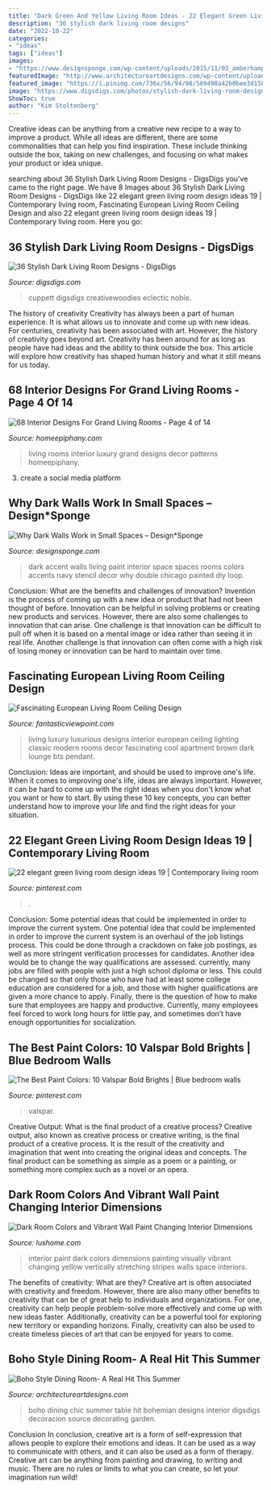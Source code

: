 ```yaml
---
title: "Dark Green And Yellow Living Room Ideas - 22 Elegant Green Living Room Design Ideas 19"
description: "36 stylish dark living room designs"
date: "2022-10-22"
categories:
- "ideas"
tags: ["ideas"]
images:
- "https://www.designsponge.com/wp-content/uploads/2015/11/03_amberhampton.jpg"
featuredImage: "http://www.architectureartdesigns.com/wp-content/uploads/2017/06/6-22.jpg"
featured_image: "https://i.pinimg.com/736x/56/94/98/569498a42b0bee3d158eac25984724a5.jpg"
image: "https://www.digsdigs.com/photos/stylish-dark-living-room-designs-19.jpg"
ShowToc: true
author: "Kim Stoltenberg"
---
```



Creative ideas can be anything from a creative new recipe to a way to improve a product. While all ideas are different, there are some commonalities that can help you find inspiration. These include thinking outside the box, taking on new challenges, and focusing on what makes your product or idea unique.

	

		
searching about 36 Stylish Dark Living Room Designs - DigsDigs you've came to the right page. We have 8 Images about 36 Stylish Dark Living Room Designs - DigsDigs like 22 elegant green living room design ideas 19 | Contemporary living room, Fascinating European Living Room Ceiling Design and also 22 elegant green living room design ideas 19 | Contemporary living room. Here you go:
		
    
## 36 Stylish Dark Living Room Designs - DigsDigs

<img loading=lazy src="https://www.digsdigs.com/photos/stylish-dark-living-room-designs-19.jpg" onerror="this.onerror=null;this.src='https://tse3.mm.bing.net/th?id=OIP.tvknlHcxxRxIJRwdqCDT9wHaLH&amp;pid=15.1';" alt="36 Stylish Dark Living Room Designs - DigsDigs">

_Source: digsdigs.com_

>cuppett digsdigs creativewoodies eclectic noble. 

	

The history of creativity
Creativity has always been a part of human experience. It is what allows us to innovate and come up with new ideas. For centuries, creativity has been associated with art. However, the history of creativity goes beyond art. Creativity has been around for as long as people have had ideas and the ability to think outside the box. This article will explore how creativity has shaped human history and what it still means for us today.

    
## 68 Interior Designs For Grand Living Rooms - Page 4 Of 14

<img loading=lazy src="https://homeepiphany.com/wp-content/uploads/2015/09/68-Interior-Designs-For-Grand-Living-Rooms-19.jpg" onerror="this.onerror=null;this.src='https://tse1.mm.bing.net/th?id=OIP.L9jRcaarYwYy9bn5bJMZQAHaF8&amp;pid=15.1';" alt="68 Interior Designs For Grand Living Rooms - Page 4 of 14">

_Source: homeepiphany.com_

>living rooms interior luxury grand designs decor patterns homeepiphany. 

	

3. create a social media platform

    
## Why Dark Walls Work In Small Spaces – Design*Sponge

<img loading=lazy src="https://www.designsponge.com/wp-content/uploads/2015/11/03_amberhampton.jpg" onerror="this.onerror=null;this.src='https://tse2.mm.bing.net/th?id=OIP.CQ1xjco_PB4fqMWvqx5QZAHaKh&amp;pid=15.1';" alt="Why Dark Walls Work in Small Spaces – Design*Sponge">

_Source: designsponge.com_

>dark accent walls living paint interior space spaces rooms colors accents navy stencil decor why double chicago painted diy loop. 

	

Conclusion: What are the benefits and challenges of innovation?
Invention is the process of coming up with a new idea or product that had not been thought of before. Innovation can be helpful in solving problems or creating new products and services. However, there are also some challenges to innovation that can arise. One challenge is that innovation can be difficult to pull off when it is based on a mental image or idea rather than seeing it in real life. Another challenge is that innovation can often come with a high risk of losing money or innovation can be hard to maintain over time.

    
## Fascinating European Living Room Ceiling Design

<img loading=lazy src="http://www.fantasticviewpoint.com/wp-content/uploads/2015/02/Luxurious-Living-Room-Decorating-Ideas-Classic-Interior-Design-634x385.jpg" onerror="this.onerror=null;this.src='https://tse1.mm.bing.net/th?id=OIP.4nOkT9avaRwfENat8xa8IQHaEf&amp;pid=15.1';" alt="Fascinating European Living Room Ceiling Design">

_Source: fantasticviewpoint.com_

>living luxury luxurious designs interior european ceiling lighting classic modern rooms decor fascinating cool apartment brown dark lounge bts pendant. 

	

Conclusion: Ideas are important, and should be used to improve one's life.
When it comes to improving one's life, ideas are always important. However, it can be hard to come up with the right ideas when you don't know what you want or how to start. By using these 10 key concepts, you can better understand how to improve your life and find the right ideas for your situation.

    
## 22 Elegant Green Living Room Design Ideas 19 | Contemporary Living Room

<img loading=lazy src="https://i.pinimg.com/736x/56/94/98/569498a42b0bee3d158eac25984724a5.jpg" onerror="this.onerror=null;this.src='https://tse4.mm.bing.net/th?id=OIP.rz1fP-Lyjnfz1FKP4-RMngHaJ4&amp;pid=15.1';" alt="22 elegant green living room design ideas 19 | Contemporary living room">

_Source: pinterest.com_

>. 

	

Conclusion: Some potential ideas that could be implemented in order to improve the current system.
One potential idea that could be implemented in order to improve the current system is an overhaul of the job listings process. This could be done through a crackdown on fake job postings, as well as more stringent verification processes for candidates. Another idea would be to change the way qualifications are assessed. currently, many jobs are filled with people with just a high school diploma or less. This could be changed so that only those who have had at least some college education are considered for a job, and those with higher qualifications are given a more chance to apply. Finally, there is the question of how to make sure that employees are happy and productive. Currently, many employees feel forced to work long hours for little pay, and sometimes don’t have enough opportunities for socialization.

    
## The Best Paint Colors: 10 Valspar Bold Brights | Blue Bedroom Walls

<img loading=lazy src="https://i.pinimg.com/736x/32/49/f0/3249f0ca072fe57ef2d8c2e15aa9ee09.jpg" onerror="this.onerror=null;this.src='https://tse1.mm.bing.net/th?id=OIP.vVckE2ENSkjwpjZjXcHeQwHaLJ&amp;pid=15.1';" alt="The Best Paint Colors: 10 Valspar Bold Brights | Blue bedroom walls">

_Source: pinterest.com_

>valspar. 

	

Creative Output: What is the final product of a creative process?
Creative output, also known as creative process or creative writing, is the final product of a creative process. It is the result of the creativity and imagination that went into creating the original ideas and concepts. The final product can be something as simple as a poem or a painting, or something more complex such as a novel or an opera.

    
## Dark Room Colors And Vibrant Wall Paint Changing Interior Dimensions

<img loading=lazy src="https://www.lushome.com/wp-content/uploads/2019/05/wall-painting-ideas-modern-home-interiors-18.jpg" onerror="this.onerror=null;this.src='https://tse3.mm.bing.net/th?id=OIP.0yDHwNPn-IFFCze0MZjTrAHaJ3&amp;pid=15.1';" alt="Dark Room Colors and Vibrant Wall Paint Changing Interior Dimensions">

_Source: lushome.com_

>interior paint dark colors dimensions painting visually vibrant changing yellow vertically stretching stripes walls space interiors. 

	

The benefits of creativity: What are they?
Creative art is often associated with creativity and freedom. However, there are also many other benefits to creativity that can be of great help to individuals and organizations. For one, creativity can help people problem-solve more effectively and come up with new ideas faster. Additionally, creativity can be a powerful tool for exploring new territory or expanding horizons. Finally, creativity can also be used to create timeless pieces of art that can be enjoyed for years to come.

    
## Boho Style Dining Room- A Real Hit This Summer

<img loading=lazy src="http://www.architectureartdesigns.com/wp-content/uploads/2017/06/6-22.jpg" onerror="this.onerror=null;this.src='https://tse3.mm.bing.net/th?id=OIP.UoVp7AeaTs6R1zaUxtXeEQHaI8&amp;pid=15.1';" alt="Boho Style Dining Room- A Real Hit This Summer">

_Source: architectureartdesigns.com_

>boho dining chic summer table hit bohemian designs interior digsdigs decoracion source decorating garden. 

	

Conclusion
In conclusion, creative art is a form of self-expression that allows people to explore their emotions and ideas. It can be used as a way to communicate with others, and it can also be used as a form of therapy. Creative art can be anything from painting and drawing, to writing and music. There are no rules or limits to what you can create, so let your imagination run wild!

